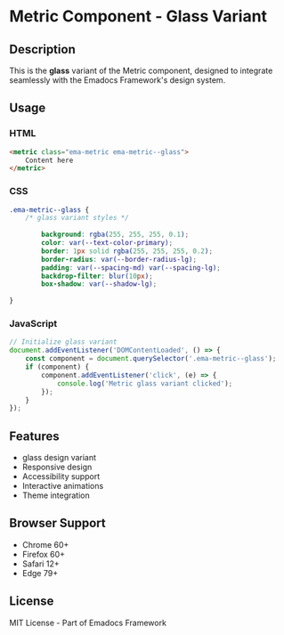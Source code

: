 # Metric Component - Glass Variant

## Description
This is the **glass** variant of the Metric component, designed to integrate seamlessly with the Emadocs Framework's design system.

## Usage

### HTML
```html
<metric class="ema-metric ema-metric--glass">
    Content here
</metric>
```

### CSS
```css
.ema-metric--glass {
    /* glass variant styles */
    
        background: rgba(255, 255, 255, 0.1);
        color: var(--text-color-primary);
        border: 1px solid rgba(255, 255, 255, 0.2);
        border-radius: var(--border-radius-lg);
        padding: var(--spacing-md) var(--spacing-lg);
        backdrop-filter: blur(10px);
        box-shadow: var(--shadow-lg);
    
}
```

### JavaScript
```javascript
// Initialize glass variant
document.addEventListener('DOMContentLoaded', () => {
    const component = document.querySelector('.ema-metric--glass');
    if (component) {
        component.addEventListener('click', (e) => {
            console.log('Metric glass variant clicked');
        });
    }
});
```

## Features
- glass design variant
- Responsive design
- Accessibility support
- Interactive animations
- Theme integration

## Browser Support
- Chrome 60+
- Firefox 60+
- Safari 12+
- Edge 79+

## License
MIT License - Part of Emadocs Framework
